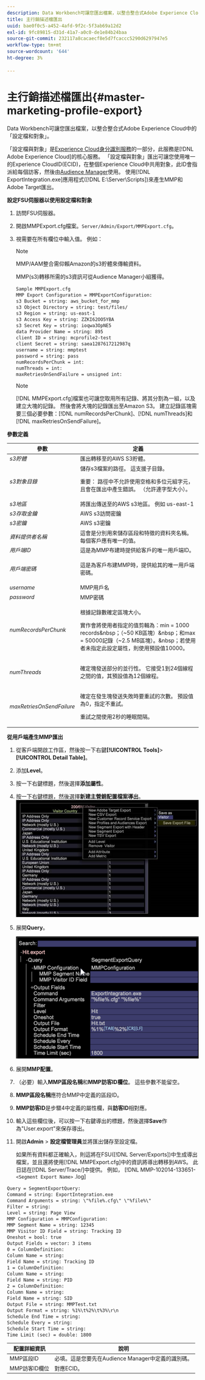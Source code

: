 ```yaml
---
description: Data Workbench可讓您匯出檔案，以整合整合式Adobe Experience Cloud中的「設定檔與對象匯出」。
title: 主行銷描述檔匯出
uuid: bae0f0c5-a452-4afd-9f2c-5f3ab69a12d2
exl-id: 9fc89815-d31d-41a7-a0c0-de1e84b24baa
source-git-commit: 232117a8cacaecf8e5d7fcaccc5290d6297947e5
workflow-type: tm+mt
source-wordcount: '644'
ht-degree: 3%

---
```


# 主行銷描述檔匯出{#master-marketing-profile-export}

Data Workbench可讓您匯出檔案，以整合整合式Adobe Experience Cloud中的「設定檔和對象」。

<!-- <a id="section_731922BC8628479198A41EF3EA72F2FF"></a> -->

「設定檔與對象」是[Experience Cloud身分識別服務](https://experienceleague.adobe.com/docs/id-service/using/home.html?lang=zh-Hant)的一部分，此服務是[!DNL Adobe Experience Cloud]的核心服務。 「設定檔與對象」匯出可讓您使用唯一的Experience CloudID(ECID)，在整個Experience Cloud中共用對象，此ID會指派給每個訪客，然後由[Audience Manager](https://experienceleague.adobe.com/docs/audience-manager/user-guide/aam-home.html?lang=zh-Hant)使用。 使用[!DNL ExportIntegration.exe]應用程式([!DNL E:\Server\Scripts])來產生MMP和Adobe Target匯出。

**設定FSU伺服器以使用設定檔和對象**

1. 訪問FSU伺服器。
1. 開啟MMPExport.cfg檔案。`Server/Admin/Export/MMPExport.cfg`。
1. 視需要在所有欄位中輸入值。 例如：

   >[!NOTE]
   >
   >MMP/AAM整合需仰賴Amazon的s3貯體來傳輸資料。
   >
   >
   >MMP(s3)轉移所需的s3資訊可從Audience Manager小組獲得。

   ```
   Sample MMPExport.cfg
   MMP Export Configuration = MMPExportConfiguration: 
   s3 Bucket = string: aws_bucket_for_mmp 
   s3 Object Directory = string: test/files/ 
   s3 Region = string: us-east-1 
   s3 Access Key = string: ZZKI62OO5YBA 
   s3 Secret Key = string: ioqwa3OpNE5 
   data Provider Name = string: 895 
   client ID = string: mcprofile2-test 
   client Secret = string: saea1287617212987q 
   username = string: mmptest 
   password = string: pass 
   numRecordsPerChunk = int:  
   numThreads = int:  
   maxRetriesOnSendFailure = unsigned int:
   ```

   >[!NOTE]
   >
   >[!DNL MMPExport.cfg]檔案也可讓您取用所有記錄、將其分割為一組，以及建立大塊的記錄。 然後會將大塊的記錄匯出至Amazon S3。 建立記錄區塊需要三個必要參數：[!DNL numRecordsPerChunk]、[!DNL numThreads]和[!DNL maxRetriesOnSendFailure]。

**參數定義**

<table id="table_DDEFBC45895A4663973F9C2EB9052FEF"> 
 <thead> 
  <tr> 
   <th colname="col1" class="entry"> 參數 </th> 
   <th colname="col2" class="entry"> 定義 </th> 
  </tr> 
 </thead>
 <tbody> 
  <tr> 
   <td colname="col1"> <i>s3貯體</i> </td> 
   <td colname="col2"> 匯出轉移至的AWS S3貯體。 </td> 
  </tr> 
  <tr> 
   <td colname="col1"> <i>s3對象目錄</i> </td> 
   <td colname="col2"> 儲存s3檔案的路徑。 這支援子目錄。 <p> <p>重要： 路徑中不允許使用空格和多位元組字元，且會在匯出中產生錯誤。 （允許連字型大小）。 </p> </p> </td> 
  </tr> 
  <tr> 
   <td colname="col1"> <i>s3地區</i> </td> 
   <td colname="col2"> 將匯出傳送至的AWS s3地區。 例如 us-east-1 </td> 
  </tr> 
  <tr> 
   <td colname="col1"> <i>s3存取金鑰</i> </td> 
   <td colname="col2"> AWS s3訪問密鑰 </td> 
  </tr> 
  <tr> 
   <td colname="col1"> <i>s3密鑰</i> </td> 
   <td colname="col2"> AWS s3密鑰 </td> 
  </tr> 
  <tr> 
   <td colname="col1"> <i>資料提供者名稱</i> </td> 
   <td colname="col2"> 這會是分別用來儲存區段和特徵的資料夾名稱。 每個客戶應有唯一的值。 </td> 
  </tr> 
  <tr> 
   <td colname="col1"> <i>用戶端ID</i> </td> 
   <td colname="col2"> 這是為MMP布建時提供給客戶的唯一用戶端ID。 </td> 
  </tr> 
  <tr> 
   <td colname="col1"> <i>用戶端密碼</i> </td> 
   <td colname="col2"> <p><i></i>這是為客戶布建MMP時，提供給其的唯一用戶端密碼。 </p> </td> 
  </tr> 
  <tr> 
   <td colname="col1"> <i>username</i> </td> 
   <td colname="col2"> MMP用戶名 </td> 
  </tr> 
  <tr> 
   <td colname="col1"> <i>password</i> </td> 
   <td colname="col2"> MMP密碼 </td> 
  </tr> 
  <tr> 
   <td colname="col1"> <i>numRecordsPerChunk</i> </td> 
   <td colname="col2"> <p>根據記錄數確定區塊大小。 </p> <p>實作會將使用者指定的值剪輯為：min = 1000 records&amp;nbsp；（~50 KB區塊）&amp;nbsp；和max = 50000記錄（~2.5 MB區塊）。&amp;nbsp；若使用者未指定此設定屬性，則使用預設值10000。 </p> </td> 
  </tr> 
  <tr> 
   <td colname="col1"> <i>numThreads</i> </td> 
   <td colname="col2"> <p>確定塊發送部分的並行性。 它接受1到24個線程之間的值，其預設值為12個線程。 </p> </td> 
  </tr> 
  <tr> 
   <td colname="col1"> <i>maxRetriesOnSendFailure</i> </td> 
   <td colname="col2"> <p>確定在發生塊發送失敗時要重試的次數。 預設值為0，指定不重試。 </p> <p>重試之間使用2秒的睡眠間隔。 </p> </td> 
  </tr> 
 </tbody> 
</table>

**從用戶端產生MMP匯出**

1. 從客戶端開啟工作區，然後按一下右鍵&#x200B;**[!UICONTROL Tools]**> **[!UICONTROL Detail Table]**。
1. 添加&#x200B;**Level**。
1. 按一下右鍵標題，然後選擇&#x200B;**添加屬性**。
1. 按一下右鍵標題，然後選擇&#x200B;**新建主營銷配置檔案導出**。 ![](assets/mmp_mmp_export.png)
1. 展開&#x200B;**Query**。

   ![](assets/mmp_mmp_query.png)

1. 展開&#x200B;**MMP配置**。
1. （必要）輸入&#x200B;**MMP區段名稱**&#x200B;和&#x200B;**MMP訪客ID欄位**。 這些參數不能留空。
1. **MMP區段名稱**&#x200B;應符合MMP中定義的區段ID。
1. **MMP訪客ID**&#x200B;是步驟4中定義的屬性欄，與&#x200B;**訪客ID**&#x200B;相對應。
1. 輸入這些欄位後，可以按一下右鍵導出的標題，然後選擇&#x200B;**Save**&#x200B;作為&quot;User\.export&quot;來保存導出。
1. 開啟&#x200B;**Admin** > **設定檔管理員**&#x200B;並將匯出儲存至設定檔。

   如果所有資料都正確輸入，則這將在FSU([!DNL Server/Exports])中生成導出檔案，並且還將使用[!DNL MMPExport.cfg]中的資訊將導出轉移到AWS。 此日誌在[!DNL Server/Trace/]中提供。 例如， [!DNL MMP-102014-133651- `<Segment Export Name>` .log]

```
Query = SegmentExportQuery: 
Command = string: ExportIntegration.exe 
Command Arguments = string: \"%file%.cfg\" \"%file%\" 
Filter = string: 
Level = string: Page View 
MMP Configuration = MMPConfiguration: 
MMP Segment Name = string: 12345 
MMP Visitor ID Field = string: Tracking ID 
Oneshot = bool: true 
Output Fields = vector: 3 items 
0 = ColumnDefinition: 
Column Name = string: 
Field Name = string: Tracking ID 
1 = ColumnDefinition: 
Column Name = string: 
Field Name = string: PID 
2 = ColumnDefinition: 
Column Name = string: 
Field Name = string: SID 
Output File = string: MMPTest.txt 
Output Format = string: %1%\t%2%\t%3%\r\n 
Schedule End Time = string: 
Schedule Every = string: 
Schedule Start Time = string: 
Time Limit (sec) = double: 1800 
```

| 配置詳細資訊 | 說明 |
|---|---|
| MMP區段ID | 必填。這是您要先在Audience Manager中定義的識別碼。 |
| MMP訪客ID欄位 | 對應ECID。 |
